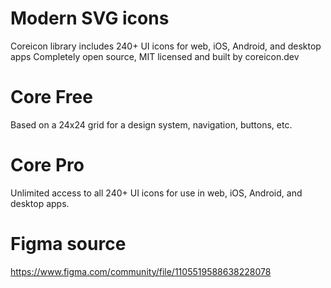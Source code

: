 # Modern SVG icons
Coreicon library includes 240+ UI icons for web, iOS, Android, and desktop apps
Completely open source, MIT licensed and built by coreicon.dev
# Core Free
Based on a 24x24 grid for a design system, navigation, buttons, etc.
# Core Pro
Unlimited access to all 240+ UI icons for use in web, iOS, Android, and desktop apps.
# Figma source 
https://www.figma.com/community/file/1105519588638228078
